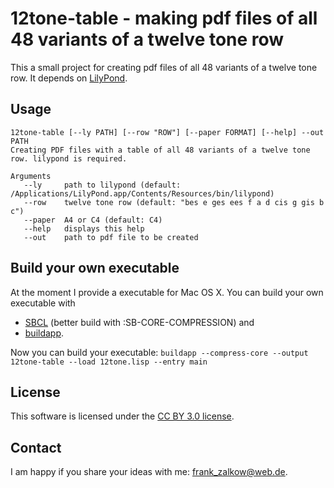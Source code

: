 # 12tone-table - making pdf files of all 48 variants of a twelve tone row #

This a small project for creating pdf files of all 48 variants of a twelve tone row. It depends on [LilyPond](http://www.lilypond.org/).

## Usage ##

```
12tone-table [--ly PATH] [--row "ROW"] [--paper FORMAT] [--help] --out PATH
Creating PDF files with a table of all 48 variants of a twelve tone row. lilypond is required.

Arguments
   --ly     path to lilypond (default: /Applications/LilyPond.app/Contents/Resources/bin/lilypond)
   --row    twelve tone row (default: "bes e ges ees f a d cis g gis b c")
   --paper  A4 or C4 (default: C4)
   --help   displays this help
   --out    path to pdf file to be created
```

## Build your own executable ##

At the moment I provide a executable for Mac OS X. You can build your own executable with
* [SBCL](http://www.sbcl.org/) (better build with :SB-CORE-COMPRESSION) and
* [buildapp](http://www.xach.com/lisp/buildapp/).

Now you can build your executable:
`buildapp --compress-core --output 12tone-table --load 12tone.lisp --entry main`

## License ##

This software is licensed under the [CC BY 3.0 license](http://creativecommons.org/licenses/by/3.0/).

## Contact ##

I am happy if you share your ideas with me: <frank_zalkow@web.de>.
